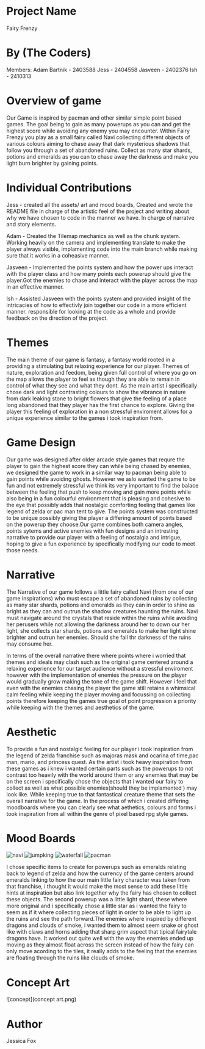 # Project Name

Fairy Frenzy

# By (The Coders)

Members:
Adam Bartnik - 2403588
Jess - 2404558
Jasveen - 2402376
Ish - 2410313

# Overview of game

Our Game is inspired by pacman and other similar simple point based games. The goal being to gain as many powerups as you can and get the highest score while avoiding any enemy you may encounter. Within Fairy Frenzy you play as a small fairy called Navi collecting different objects of various colours aiming to chase away that dark mysterious shadows that follow you through a set of abandoned ruins. Collect as many star shards, potions and emeralds as you can to chase away the darkness and make you light burn brighter by gaining points.

# Individual Contributions

Jess - created all the assets/ art and mood boards, Created and wrote the README file in charge of the artistic feel of the project and writing about why we have chosen to code in the manner we have. In charge of narratve and story elements.

Adam - Created the Tilemap mechanics as well as the chunk system. Working heavily on the camera and implementing translate to make the player always visible, implamenting code into the main branch while making sure that it works in a coheasive manner.

Jasveen - Implemented the points system and how the power ups interact with the player class and how many points each powerup should give the player.Got the enemies to chase and interact with the player across the map in an effective manner.

Ish - Assisted Jasveen with the points system and provided insight of the intricacies of how to effectivly join together our code in a more efficient manner. responsible for looking at the code as a whole and provide feedback on the direction of the project.

# Themes

The main theme of our game is fantasy, a fantasy world rooted in a providing a stimulating but relaxing experience for our player. Themes of nature, exploration and feedom, being given full control of where you go on the map allows the player to feel as though they are able to remain in control of what they see and what they dont. As the main artist i specifically chose dark and light contrasting colours to show the vibrance in nature from dark leaking stone to bright flowers that give the feeling of a place long abandoned that they player has the first chance to explore. Giving the player this feeling of exploration in a non stressful enviroment allows for a unique experience similar to the games i took inspiration from. 

# Game Design

Our game was designed after older arcade style games that requre the player to gain the highest score they can while being chased by enemies, we designed the game to work in a similar way to pacman being able to gain points while avoiding ghosts. However we aslo wanted the game to be fun and not extremely stressful we think its very important to find the balace between the feeling that push to keep moving and gain more points while also being in a fun colourful environment that is pleasing and cohesive to the eye that possibly adds that nostalgic comforting feeling that games like legend of zelda or pac man tent to give. The points system was constructed to be unique possibly giving the player a differing amount of points based on the powerup they choose.Our game combines both camera angles, points sytems and active enemies with fun designs and an intresting narrative to provide our player with a feeling of nostalgia and intrigue, hoping to give a fun experience by specifically modifying our code to meet those needs. 



# Narrative

The Narrative of our game follows a little fairy called Navi (from one of our game inspirations) who must escape a set of abandoned ruins by collecting as many star shards, potions and emeralds as they can in order to shine as bright as they can and outrun the shadow creatures haunting the ruins. Navi must navigate around the crystals that reside within the ruins while avoiding her perusers while not allowing the darkness around her to down our her light, she collects star shards, potions and emeralds to make her light shine brighter and outrun her enemies. Should she fail thr darkness of the ruins may consume her.

In terms of the overall narrative there where points where i worried that themes and ideals may clash such as the original game centered around a relaxing experience for our target audience without a stressful enviroment however with the implementation of enemies the pressure on the player would gradually grow making the tone of the game shift. However i feel that even with the enemies chasing the player the game still retains a whimsical calm feeling while keeping the player moving and focussing on collecting points therefore keeping the games true goal of point progression a priority while keeping with the themes and aesthetics of the game.

# Aesthetic

To provide a fun and nostalgic feeling for our player i took inspiration from the legend of zelda franchise such as majoras mask and ocarina of time,pac man, mario, and princess quest. As the artist i took heavy inspiration from these games as i knew i wanted certain parts such as the powerups to not contrast too heavily with the world around them or any enemies that may be on the screen i specifically chose the objects that i wanted our fairy to collect as well as what possible enemies(should they be implamented ) may look like. While keeping true to that fantastical creature theme that sets the overall narrative for the game. In the process of which i created differing moodboards where you can clearly see what aethetics, colours and forms i took inspiration from all within the genre of pixel based rpg style games.

# Mood Boards
![navi](navi.jpeg)
![jumpking](Jumpking.jpeg)
![waterfall](waterfall.jpeg)
![pacman](pacman.jpeg)


I chose specific items to create for powerups such as emeralds relating back to legend of zelda and how the currency of the game centers around emeralds linking to how the our main little fairy character was taken from that franchise, i thought it would make the most sense to add these little hints at inspiration but also link together why the fairy has chosen to collect these objects. The second powerup was a little light shard, these where more original and i specifically chose a little star as i wanted the fairy to seem as if it where collecting pieces of light in order to be able to light up the ruins and see the path forward.The enemies where inspired by different dragons and clouds of smoke, i wanted them to almost seem snake or ghost like with claws and horns adding that sharp grim aspect that tipical fairytale dragons have. It worked out quite well with the way the enemies ended up moving as they almost float across the screen instead of how the fairy can only move acording to the tiles, it really adds to the feeling that the enemies are floating through the ruins like clouds of smoke.


# Concept Art
![concept](concept art.png)

# Author

Jessica Fox
